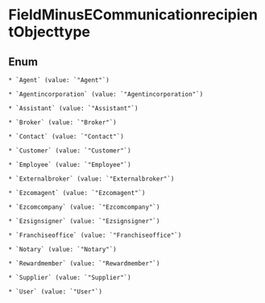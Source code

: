 
# FieldMinusECommunicationrecipientObjecttype

## Enum


    * `Agent` (value: `"Agent"`)

    * `Agentincorporation` (value: `"Agentincorporation"`)

    * `Assistant` (value: `"Assistant"`)

    * `Broker` (value: `"Broker"`)

    * `Contact` (value: `"Contact"`)

    * `Customer` (value: `"Customer"`)

    * `Employee` (value: `"Employee"`)

    * `Externalbroker` (value: `"Externalbroker"`)

    * `Ezcomagent` (value: `"Ezcomagent"`)

    * `Ezcomcompany` (value: `"Ezcomcompany"`)

    * `Ezsignsigner` (value: `"Ezsignsigner"`)

    * `Franchiseoffice` (value: `"Franchiseoffice"`)

    * `Notary` (value: `"Notary"`)

    * `Rewardmember` (value: `"Rewardmember"`)

    * `Supplier` (value: `"Supplier"`)

    * `User` (value: `"User"`)



